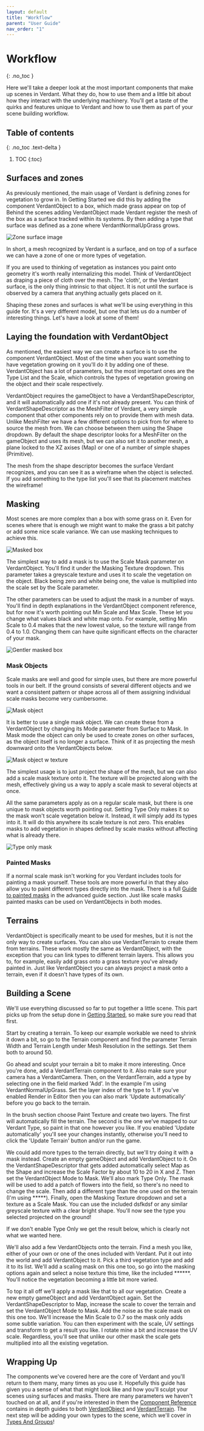 ```yaml
---
layout: default
title: "Workflow"
parent: "User Guide"
nav_order: "1"
---
```


# Workflow
{: .no_toc }

Here we'll take a deeper look at the most important components that make up scenes in Verdant. What they do, how to use them and a little bit about how they interact with the underlying machinery. You'll get a taste of the quirks and features unique to Verdant and how to use them as part of your scene building workflow. 

## Table of contents
{: .no_toc .text-delta }

1. TOC
{:toc}

## Surfaces and zones
As previously mentioned, the main usage of Verdant is defining zones for vegetation to grow in. In Getting Started we did this by adding the component VerdantObject to a box, which made grass appear on top of Behind the scenes adding VerdantObject made Verdant register the mesh of the box as a surface tracked within its systems. By then adding a type that surface was defined as a zone where VerdantNormalUpGrass grows. 

![Zone surface image]()

In short, a mesh recognized by Verdant is a surface, and on top of a surface we can have a zone of one or more types of vegetation. 

If you are used to thinking of vegetation as instances you paint onto geometry it's worth really internalizing this model. Think of VerdantObject as draping a piece of cloth over the mesh. The 'cloth', or the Verdant surface, is the only thing intrinsic to that object. It is not until the surface is observed by a camera that anything actually gets placed on it. 

Shaping these zones and surfaces is what we'll be using everything in this guide for. It's a very different model, but one that lets us do a number of interesting things. Let's have a look at some of them!

## Laying the foundation with VerdantObject

As mentioned, the easiest way we can create a surface is to use the component VerdantObject. Most of the time when you want something to have vegetation growing on it you'll do it by adding one of these. VerdantObject has a lot of parameters, but the most important ones are the Type List and the Scale, which controls the types of vegetation growing on the object and their scale respectively.  

VerdantObject requires the gameObject to have a VerdantShapeDescriptor, and it will automatically add one if it's not already present. You can think of VerdantShapeDescriptor as the MeshFilter of Verdant, a very simple component that other components rely on to provide them with mesh data. Unlike MeshFilter we have a few different options to pick from for where to source the mesh from. We can choose between them using the Shape dropdown. By default the shape descriptor looks for a MeshFilter on the gameObject and uses its mesh, but we can also set it to another mesh, a plane locked to the XZ axises (Map) or one of a number of simple shapes (Primitive).  

The mesh from the shape descriptor becomes the surface Verdant recognizes, and you can see it as a wireframe when the object is selected. If you add something to the type list you'll see that its placement matches the wireframe!

## Masking

Most scenes are more complex than a box with some grass on it. Even for scenes where that is enough we might want to make the grass a bit patchy or add some nice scale variance. We can use masking techniques to achieve this.

![Masked box]()

The simplest way to add a mask is to use the Scale Mask parameter on VerdantObject. You'll find it under the Masking Texture dropdown. This parameter takes a greyscale texture and uses it to scale the vegetation on the object. Black being zero and white being one, the value is multiplied into the scale set by the Scale parameter. 

The other parameters can be used to adjust the mask in a number of ways. You'll find in depth explanations in the VerdantObject component reference, but for now it's worth pointing out Min Scale and Max Scale. These let you change what values black and white map onto. For example, setting Min Scale to 0.4 makes that the new lowest value, so the texture will range from 0.4 to 1.0. Changing them can have quite significant effects on the character of your mask. 

![Gentler masked box]()

### Mask Objects

Scale masks are well and good for simple uses, but there are more powerful tools in our belt. If the ground consists of several different objects and we want a consistent pattern or shape across all of them assigning individual scale masks become very cumbersome. 

![Mask object]()

It is better to use a single mask object. We can create these from a VerdantObject by changing its Mode parameter from Surface to Mask. In Mask mode the object can only be used to create zones on other surfaces, as the object itself is no longer a surface. Think of it as projecting the mesh downward onto the VerdantObjects below.

![Mask object w texture]()

The simplest usage is to just project the shape of the mesh, but we can also add a scale mask texture onto it. The texture will be projected along with the mesh, effectively giving us a way to apply a scale mask to several objects at once.

All the same parameters apply as on a regular scale mask, but there is one unique to mask objects worth pointing out. Setting Type Only makes it so the mask won't scale vegetation below it. Instead, it will simply add its types into it. It will do this anywhere its scale texture is not zero. This enables masks to add vegetation in shapes defined by scale masks without affecting what is already there.

![Type only mask]()

### Painted Masks

If a normal scale mask isn't working for you Verdant includes tools for painting a mask yourself. These tools are more powerful in that they also allow you to paint different types directly into the mask. There is a full [Guide to painted masks](../AdvancedGuide/PaintingMaskTextures.html) in the advanced guide section. Just like scale masks painted masks can be used on VerdantObjects in both modes.

## Terrains

VerdantObject is specifically meant to be used for meshes, but it is not the only way to create surfaces. You can also use VerdantTerrain to create them from terrains. These work mostly the same as VerdantObject, with the exception that you can link types to different terrain layers. This allows you to, for example, easily add grass onto a grass texture you've already painted in. Just like VerdantObject you can always project a mask onto a terrain, even if it doesn't have types of its own.

## Building a Scene

We'll use everything discussed so far to put together a little scene. This part picks up from the setup done in [Getting Started](GettingStarted.html), so make sure you read that first.

Start by creating a terrain. To keep our example workable we need to shrink it down a bit, so go to the Terrain component and find the parameter Terrain Width and Terrain Length under Mesh Resolution in the settings. Set them both to around 50.

Go ahead and sculpt your terrain a bit to make it more interesting. Once you're done, add a VerdantTerrain component to it. Also make sure your camera has a VerdantCamera. Then, on the VerdantTerrain, add a type by selecting one in the field marked 'Add'. In the example I'm using VerdantNormalUpGrass. Set the layer index of the type to 1. If you've enabled Render in Editor then you can also mark 'Update automatically' before you go back to the terrain. 

In the brush section choose Paint Texture and create two layers. The first will automatically fill the terrain. The second is the one we've mapped to our Verdant Type, so paint in that one however you like. If you enabled 'Update automatically' you'll see your changes instantly, otherwise you'll need to click the 'Update Terrain' button and/or run the game.  

We could add more types to the terrain directly, but we'll try doing it with a mask instead. Create an empty gameObject and add VerdantObject to it. On the VerdantShapeDescriptor that gets added automatically select Map as the Shape and increase the Scale Factor by about 10 to 20 in X and Z. Then set the VerdantObject Mode to Mask. We'll also mark Type Only. The mask will be used to add a patch of flowers into the field, so there's no need to change the scale. Then add a different type than the one used on the terrain (I'm using *****). Finally, open the Masking Texture dropdown and set a texture as a Scale Mask. You can use the included dsfkdsf or any similar greyscale texture with a clear bright shape. You'll now see the type you selected projected on the ground!

If we don't enable Type Only we get the result below, which is clearly not what we wanted here.

We'll also add a few VerdantObjects onto the terrain. Find a mesh you like, either of your own or one of the ones included with Verdant. Put it out into the world and add VerdantObject to it. Pick a third vegetation type and add it to its list. We'll add a scaling mask on this one too, so go into the masking options again and select a noise texture this time, like the included ******. You'll notice the vegetation becoming a little bit more varied.

To top it all off we'll apply a mask like that to all our vegetation. Create a new empty gameObject and add VerdantObject again. Set the VerdantShapeDescriptor to Map, increase the scale to cover the terrain and set the VerdantObject Mode to Mask. Add the noise as the scale mask on this one too. We'll increase the Min Scale to 0.7 so the mask only adds some subtle variation. You can then experiment with the scale, UV settings and transform to get a result you like. I rotate mine a bit and increase the UV scale. Regardless, you'll see that unlike our other mask the scale gets multiplied into all the existing vegetation.

## Wrapping Up

The components we've covered here are the core of Verdant and you'll return to them many, many times as you use it. Hopefully this guide has given you a sense of what that might look like and how you'll sculpt your scenes using surfaces and masks. There are many parameters we haven't touched on at all, and if you're interested in them the [Component Reference](../ComponentReference/index.html) contains in depth guides to both [VerdantObject](../ComponentReference/VerdantObject.html) and [VerdantTerrain](../ComponentReference.html). The next step will be adding your own types to the scene, which we'll cover in [Types And Groups](TypesAndGroups.html)!  